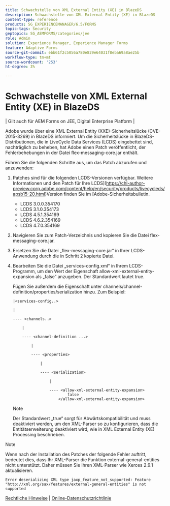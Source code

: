 ```yaml
---
title: Schwachstelle von XML External Entity (XE) in BlazeDS
description: Schwachstelle von XML External Entity (XE) in BlazeDS
content-type: reference
products: SG_EXPERIENCEMANAGER/6.5/FORMS
topic-tags: Security
geptopics: SG_AEMFORMS/categories/jee
role: Admin
solution: Experience Manager, Experience Manager Forms
feature: Adaptive Forms
source-git-commit: ebb61f2c5056a780e829e64031f8eba69a8ae25b
workflow-type: tm+mt
source-wordcount: '253'
ht-degree: 3%

---
```


# Schwachstelle von XML External Entity (XE) in BlazeDS

| Gilt auch für AEM Forms on JEE, Digital Enterprise Platform |

Adobe wurde über eine XML External Entity (XXE)-Sicherheitslücke (CVE-2015-3269) in BlazeDS informiert. Um die Sicherheitslücke in BlazeDS-Distributionen, die in LiveCycle Data Services (LCDS) eingebettet sind, nachträglich zu beheben, hat Adobe einen Patch veröffentlicht, der Fehlerbehebungen in der Datei flex-messaging-core.jar enthält.

Führen Sie die folgenden Schritte aus, um das Patch abzurufen und anzuwenden:

1. Patches sind für die folgenden LCDS-Versionen verfügbar. Weitere Informationen und den Patch für Ihre LCDS](https://chl-author-preview.corp.adobe.com/content/help/en/security/products/livecycleds/apsb15-20.html)Version finden Sie im [Adobe-Sicherheitsbulletin.

   * LCDS 3.0.0.354170
   * LCDS 3.1.0.354173
   * LCDS 4.5.1.354169
   * LCDS 4.6.2.354169
   * LCDS 4.7.0.354169

1. Navigieren Sie zum Patch-Verzeichnis und kopieren Sie die Datei flex-messaging-core.jar.

1. Ersetzen Sie die Datei „flex-messaging-core.jar“ in Ihrer LCDS-Anwendung durch die in Schritt 2 kopierte Datei.

1. Bearbeiten Sie die Datei „services-config.xml“ in Ihrem LCDS-Programm, um den Wert der Eigenschaft allow-xml-external-entity-expansion als „false“ anzugeben. Der Standardwert lautet true.

   Fügen Sie außerdem die Eigenschaft unter channels/channel-definition/properties/serialization hinzu. Zum Beispiel:

   ```
   |<services-config..>
   
   |
   
   ---- <channels..>
   
       |
   
       ---- <channel-definition ...>
   
           |
   
           ---- <properties>
   
               |
   
               ---- <serialization>
   
                   |
   
                   ---- <allow-xml-external-entity-expansion>
                           false
                       </allow-xml-external-entity-expansion>
   ```

   >[!NOTE]
   >
   >Der Standardwert „true“ sorgt für Abwärtskompatibilität und muss deaktiviert werden, um den XML-Parser so zu konfigurieren, dass die Entitätserweiterung deaktiviert wird, wie in XML External Entity (XE) Processing beschrieben.

>[!NOTE]
>
>Wenn nach der Installation des Patches der folgende Fehler auftritt, bedeutet dies, dass Ihr XML-Parser die Funktion external-general-entities nicht unterstützt. Daher müssen Sie Ihren XML-Parser wie Xerces 2.9.1 aktualisieren.

```Error deserializing XML type jaxp_feature_not_supported: Feature "http://xml.org/sax/features/external-general-entities" is not supported```

[Rechtliche Hinweise](https://chl-author-preview.corp.adobe.com/content/help/en/legal/legal-notices.html)    |    [Online-Datenschutzrichtlinie](https://www.adobe.com/de/privacy.html)